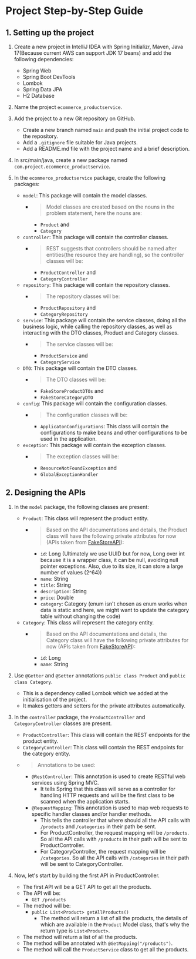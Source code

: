 # Project Step-by-Step Guide

## 1. Setting up the project
1. Create a new project in IntelliJ IDEA with Spring Initializr, Maven, Java 17(Because current AWS can support JDK 17 beans) and add the following dependencies:
    - Spring Web
    - Spring Boot DevTools
    - Lombok
    - Spring Data JPA
    - H2 Database

2. Name the project `ecommerce_productservice`.

3. Add the project to a new Git repository on GitHub.
    - Create a new branch named `main` and push the initial project code to the repository.
    - Add a `.gitignore` file suitable for Java projects.
    - Add a README.md file with the project name and a brief description.

4. In src/main/java, create a new package named `com.project.ecommerce_productservice`.

5. In the `ecommerce_productservice` package, create the following packages:
    - `model`: This package will contain the model classes.
       - > Model classes are created based on the nouns in the problem statement, here the nouns are:
           - `Product` and
           - `Category`
    - `controller`: This package will contain the controller classes.
       - > REST suggests that controllers should be named after entities(the resource they are handling), so the controller classes will be:
         - `ProductController` and 
         - `CategoryController`
    - `repository`: This package will contain the repository classes.
       - > The repository classes will be:
         - `ProductRepository` and
         - `CategoryRepository`
    - `service`: This package will contain the service classes, doing all the business logic, while calling the repository classes, as well as interacting with the DTO classes, Product and Category classes.
       - > The service classes will be:
         - `ProductService` and
         - `CategoryService`
    - `DTO`: This package will contain the DTO classes.
       - > The DTO classes will be:
         - `FakeStoreProductDTOs` and
         - `FakeStoreCategoryDTO`
    - `config`: This package will contain the configuration classes.
       - > The configuration classes will be:
         - `ApplicatonConfigurations`: This class will contain the configurations to make beans and other configurations to be used in the application.
    - `exception`: This package will contain the exception classes.
       - > The exception classes will be:
         - `ResourceNotFoundException` and
         - `GlobalExceptionHandler`

## 2. Designing the APIs

1. In the `model` package, the following classes are present:
    - `Product`: This class will represent the product entity.
      - > Based on the API documentations and details, the Product class will have the following private attributes for now (APIs taken from [FakeStoreAPI](https://fakestoreapi.com/docs)):
        - `id`: Long (Ultimately we use UUID but for now, Long over int because it is a wrapper class, it can be null, avoiding null pointer exceptions. Also, due to its size, it can store a large number of values (2^64))
        - `name`: String
        - `title`: String
        - `description`: String
        - `price`: Double
        - `category`: Category (enum isn't chosen as enum works when data is static and here, we might want to update the category table without changing the code)
    - `Category`: This class will represent the category entity.
      - > Based on the API documentations and details, the Category class will have the following private attributes for now (APIs taken from [FakeStoreAPI](https://fakestoreapi.com/docs)):
        - `id`: Long
        - `name`: String

2. Use `@Getter` and `@Setter` annotations `public class Product` and `public class Category`. 
   - This is a dependency called Lombok which we added at the initialisation of the project.
   - It makes getters and setters for the private attributes automatically.
3. In the `controller` package, the `ProductController` and `CategoryController` classes are present.
   - `ProductController`: This class will contain the REST endpoints for the product entity.
   - `CategoryController`: This class will contain the REST endpoints for the category entity.
   - > Annotations to be used:
     - `@RestController`: This annotation is used to create RESTful web services using Spring MVC.
       - It tells Spring that this class will serve as a controller for handling HTTP requests and will be the first class to be scanned when the application starts.
     - `@RequestMapping`: This annotation is used to map web requests to specific handler classes and/or handler methods.
       - This tells the controller that where should all the API calls with `/products` and `/categories` in their path be sent.
       - For ProductController, the request mapping will be `/products`. So all the API calls with `/products` in their path will be sent to ProductController.
       - For CategoryController, the request mapping will be `/categories`. So all the API calls with `/categories` in their path will be sent to CategoryController.
4. Now, let's start by building the first API in ProductController.
   - The first API will be a GET API to get all the products.
   - The API will be:
     - `GET /products`
   - The method will be:
     - `public List<Product> getAllProducts()`
       - The method will return a list of all the products, the details of which are available in the `Product` Model class, that's why the return type is `List<Product>`.
   - The method will return a list of all the products.
   - The method will be annotated with `@GetMapping("/products")`.
   - The method will call the `ProductService` class to get all the products.